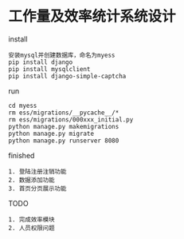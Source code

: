 # 工作量及效率统计系统设计

install
```
安装mysql并创建数据库，命名为myess
pip install django
pip install mysqlclient
pip install django-simple-captcha
```

run
```
cd myess
rm ess/migrations/__pycache__/*
rm ess/migrations/000xxx_initial.py
python manage.py makemigrations
python manage.py migrate
python manage.py runserver 8080
```
finished
```
1. 登陆注册注销功能
2. 数据添加功能
3. 首页分页展示功能
```

TODO
```
1. 完成效率模块
2. 人员权限问题
```